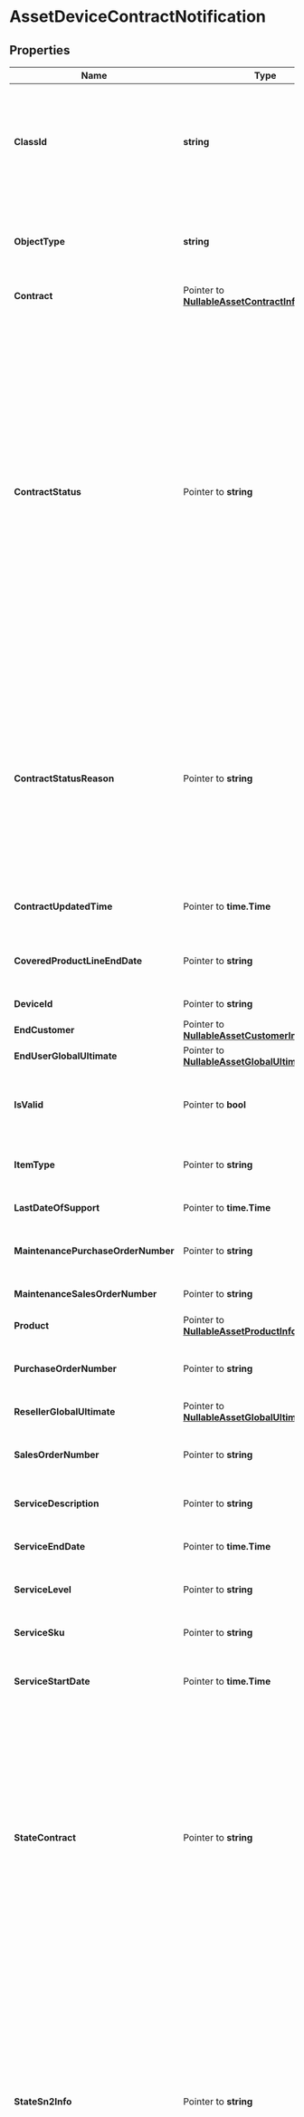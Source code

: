 # AssetDeviceContractNotification

## Properties

Name | Type | Description | Notes
------------ | ------------- | ------------- | -------------
**ClassId** | **string** | The fully-qualified name of the instantiated, concrete type. This property is used as a discriminator to identify the type of the payload when marshaling and unmarshaling data. | [default to "asset.DeviceContractNotification"]
**ObjectType** | **string** | The fully-qualified name of the instantiated, concrete type. The value should be the same as the &#39;ClassId&#39; property. | [default to "asset.DeviceContractNotification"]
**Contract** | Pointer to [**NullableAssetContractInformation**](AssetContractInformation.md) |  | [optional] 
**ContractStatus** | Pointer to **string** | Calculated contract status that is derived based on the service line status and contract end date. It is different from serviceLineStatus property. serviceLineStatus gives us ACTIVE, OVERDUE, EXPIRED. These are transformed into Active, Expiring Soon and Not Covered. * &#x60;Unknown&#x60; - The device&#39;s contract status cannot be determined. * &#x60;Not Covered&#x60; - The Cisco device does not have a valid support contract. * &#x60;Active&#x60; - The Cisco device is covered under a active support contract. * &#x60;Expiring Soon&#x60; - The contract for this Cisco device is going to expire in the next 30 days. | [optional] [default to "Unknown"]
**ContractStatusReason** | Pointer to **string** | Reason for contract status. In case of Not Covered, reason is either Terminated or Expired. * &#x60;&#x60; - There is no reason for the specified contract status. * &#x60;Line Item Expired&#x60; - The Cisco device does not have a valid support contract, it has expired. * &#x60;Line Item Terminated&#x60; - The Cisco device does not have a valid support contract, it has been terminated. | [optional] [default to ""]
**ContractUpdatedTime** | Pointer to **time.Time** | Date and time indicating when the contract data is last refreshed. | [optional] 
**CoveredProductLineEndDate** | Pointer to **string** | End date of the covered product line. The coverage end date is fetched from Cisco SN2INFO API. | [optional] 
**DeviceId** | Pointer to **string** | Unique identifier of the Cisco device. | [optional] 
**EndCustomer** | Pointer to [**NullableAssetCustomerInformation**](AssetCustomerInformation.md) |  | [optional] 
**EndUserGlobalUltimate** | Pointer to [**NullableAssetGlobalUltimate**](AssetGlobalUltimate.md) |  | [optional] 
**IsValid** | Pointer to **bool** | Validates if the device is a genuine Cisco device. Validated is done using the Cisco SN2INFO APIs. | [optional] 
**ItemType** | Pointer to **string** | Item type of this specific Cisco device. example \&quot;Chassis\&quot;. | [optional] 
**LastDateOfSupport** | Pointer to **time.Time** | The last date of hardware support for this device. | [optional] 
**MaintenancePurchaseOrderNumber** | Pointer to **string** | Maintenance purchase order number for the Cisco device. | [optional] 
**MaintenanceSalesOrderNumber** | Pointer to **string** | Maintenance sales order number for the Cisco device. | [optional] 
**Product** | Pointer to [**NullableAssetProductInformation**](AssetProductInformation.md) |  | [optional] 
**PurchaseOrderNumber** | Pointer to **string** | Purchase order number for the Cisco device. It is a unique number assigned for every purchase. | [optional] 
**ResellerGlobalUltimate** | Pointer to [**NullableAssetGlobalUltimate**](AssetGlobalUltimate.md) |  | [optional] 
**SalesOrderNumber** | Pointer to **string** | Sales order number for the Cisco device. It is a unique number assigned for every sale. | [optional] 
**ServiceDescription** | Pointer to **string** | The type of service contract that covers the Cisco device. | [optional] 
**ServiceEndDate** | Pointer to **time.Time** | End date for the Cisco service contract that covers this Cisco device. | [optional] 
**ServiceLevel** | Pointer to **string** | The type of service contract that covers the Cisco device. | [optional] 
**ServiceSku** | Pointer to **string** | The SKU of the service contract that covers the Cisco device. | [optional] 
**ServiceStartDate** | Pointer to **time.Time** | Start date for the Cisco service contract that covers this Cisco device. | [optional] 
**StateContract** | Pointer to **string** | Internal property used for triggering and tracking actions for contract information. * &#x60;Update&#x60; - Sn2Info/Contract information needs to be updated. * &#x60;OK&#x60; - Sn2Info/Contract information was fetched succcessfuly and updated. * &#x60;Failed&#x60; - Sn2Info/Contract information was not available  or failed while fetching. * &#x60;Retry&#x60; - Sn2Info/Contract information update failed and will be retried later. | [optional] [default to "Update"]
**StateSn2Info** | Pointer to **string** | Internal property used for triggering and tracking actions for sn2info information. * &#x60;Update&#x60; - Sn2Info/Contract information needs to be updated. * &#x60;OK&#x60; - Sn2Info/Contract information was fetched succcessfuly and updated. * &#x60;Failed&#x60; - Sn2Info/Contract information was not available  or failed while fetching. * &#x60;Retry&#x60; - Sn2Info/Contract information update failed and will be retried later. | [optional] [default to "Update"]
**WarrantyEndDate** | Pointer to **string** | End date for the warranty that covers the Cisco device. | [optional] 
**WarrantyType** | Pointer to **string** | Type of warranty that covers the Cisco device. | [optional] 
**RegisteredDevice** | Pointer to [**AssetDeviceRegistrationRelationship**](AssetDeviceRegistrationRelationship.md) |  | [optional] 

## Methods

### NewAssetDeviceContractNotification

`func NewAssetDeviceContractNotification(classId string, objectType string, ) *AssetDeviceContractNotification`

NewAssetDeviceContractNotification instantiates a new AssetDeviceContractNotification object
This constructor will assign default values to properties that have it defined,
and makes sure properties required by API are set, but the set of arguments
will change when the set of required properties is changed

### NewAssetDeviceContractNotificationWithDefaults

`func NewAssetDeviceContractNotificationWithDefaults() *AssetDeviceContractNotification`

NewAssetDeviceContractNotificationWithDefaults instantiates a new AssetDeviceContractNotification object
This constructor will only assign default values to properties that have it defined,
but it doesn't guarantee that properties required by API are set

### GetClassId

`func (o *AssetDeviceContractNotification) GetClassId() string`

GetClassId returns the ClassId field if non-nil, zero value otherwise.

### GetClassIdOk

`func (o *AssetDeviceContractNotification) GetClassIdOk() (*string, bool)`

GetClassIdOk returns a tuple with the ClassId field if it's non-nil, zero value otherwise
and a boolean to check if the value has been set.

### SetClassId

`func (o *AssetDeviceContractNotification) SetClassId(v string)`

SetClassId sets ClassId field to given value.


### GetObjectType

`func (o *AssetDeviceContractNotification) GetObjectType() string`

GetObjectType returns the ObjectType field if non-nil, zero value otherwise.

### GetObjectTypeOk

`func (o *AssetDeviceContractNotification) GetObjectTypeOk() (*string, bool)`

GetObjectTypeOk returns a tuple with the ObjectType field if it's non-nil, zero value otherwise
and a boolean to check if the value has been set.

### SetObjectType

`func (o *AssetDeviceContractNotification) SetObjectType(v string)`

SetObjectType sets ObjectType field to given value.


### GetContract

`func (o *AssetDeviceContractNotification) GetContract() AssetContractInformation`

GetContract returns the Contract field if non-nil, zero value otherwise.

### GetContractOk

`func (o *AssetDeviceContractNotification) GetContractOk() (*AssetContractInformation, bool)`

GetContractOk returns a tuple with the Contract field if it's non-nil, zero value otherwise
and a boolean to check if the value has been set.

### SetContract

`func (o *AssetDeviceContractNotification) SetContract(v AssetContractInformation)`

SetContract sets Contract field to given value.

### HasContract

`func (o *AssetDeviceContractNotification) HasContract() bool`

HasContract returns a boolean if a field has been set.

### SetContractNil

`func (o *AssetDeviceContractNotification) SetContractNil(b bool)`

 SetContractNil sets the value for Contract to be an explicit nil

### UnsetContract
`func (o *AssetDeviceContractNotification) UnsetContract()`

UnsetContract ensures that no value is present for Contract, not even an explicit nil
### GetContractStatus

`func (o *AssetDeviceContractNotification) GetContractStatus() string`

GetContractStatus returns the ContractStatus field if non-nil, zero value otherwise.

### GetContractStatusOk

`func (o *AssetDeviceContractNotification) GetContractStatusOk() (*string, bool)`

GetContractStatusOk returns a tuple with the ContractStatus field if it's non-nil, zero value otherwise
and a boolean to check if the value has been set.

### SetContractStatus

`func (o *AssetDeviceContractNotification) SetContractStatus(v string)`

SetContractStatus sets ContractStatus field to given value.

### HasContractStatus

`func (o *AssetDeviceContractNotification) HasContractStatus() bool`

HasContractStatus returns a boolean if a field has been set.

### GetContractStatusReason

`func (o *AssetDeviceContractNotification) GetContractStatusReason() string`

GetContractStatusReason returns the ContractStatusReason field if non-nil, zero value otherwise.

### GetContractStatusReasonOk

`func (o *AssetDeviceContractNotification) GetContractStatusReasonOk() (*string, bool)`

GetContractStatusReasonOk returns a tuple with the ContractStatusReason field if it's non-nil, zero value otherwise
and a boolean to check if the value has been set.

### SetContractStatusReason

`func (o *AssetDeviceContractNotification) SetContractStatusReason(v string)`

SetContractStatusReason sets ContractStatusReason field to given value.

### HasContractStatusReason

`func (o *AssetDeviceContractNotification) HasContractStatusReason() bool`

HasContractStatusReason returns a boolean if a field has been set.

### GetContractUpdatedTime

`func (o *AssetDeviceContractNotification) GetContractUpdatedTime() time.Time`

GetContractUpdatedTime returns the ContractUpdatedTime field if non-nil, zero value otherwise.

### GetContractUpdatedTimeOk

`func (o *AssetDeviceContractNotification) GetContractUpdatedTimeOk() (*time.Time, bool)`

GetContractUpdatedTimeOk returns a tuple with the ContractUpdatedTime field if it's non-nil, zero value otherwise
and a boolean to check if the value has been set.

### SetContractUpdatedTime

`func (o *AssetDeviceContractNotification) SetContractUpdatedTime(v time.Time)`

SetContractUpdatedTime sets ContractUpdatedTime field to given value.

### HasContractUpdatedTime

`func (o *AssetDeviceContractNotification) HasContractUpdatedTime() bool`

HasContractUpdatedTime returns a boolean if a field has been set.

### GetCoveredProductLineEndDate

`func (o *AssetDeviceContractNotification) GetCoveredProductLineEndDate() string`

GetCoveredProductLineEndDate returns the CoveredProductLineEndDate field if non-nil, zero value otherwise.

### GetCoveredProductLineEndDateOk

`func (o *AssetDeviceContractNotification) GetCoveredProductLineEndDateOk() (*string, bool)`

GetCoveredProductLineEndDateOk returns a tuple with the CoveredProductLineEndDate field if it's non-nil, zero value otherwise
and a boolean to check if the value has been set.

### SetCoveredProductLineEndDate

`func (o *AssetDeviceContractNotification) SetCoveredProductLineEndDate(v string)`

SetCoveredProductLineEndDate sets CoveredProductLineEndDate field to given value.

### HasCoveredProductLineEndDate

`func (o *AssetDeviceContractNotification) HasCoveredProductLineEndDate() bool`

HasCoveredProductLineEndDate returns a boolean if a field has been set.

### GetDeviceId

`func (o *AssetDeviceContractNotification) GetDeviceId() string`

GetDeviceId returns the DeviceId field if non-nil, zero value otherwise.

### GetDeviceIdOk

`func (o *AssetDeviceContractNotification) GetDeviceIdOk() (*string, bool)`

GetDeviceIdOk returns a tuple with the DeviceId field if it's non-nil, zero value otherwise
and a boolean to check if the value has been set.

### SetDeviceId

`func (o *AssetDeviceContractNotification) SetDeviceId(v string)`

SetDeviceId sets DeviceId field to given value.

### HasDeviceId

`func (o *AssetDeviceContractNotification) HasDeviceId() bool`

HasDeviceId returns a boolean if a field has been set.

### GetEndCustomer

`func (o *AssetDeviceContractNotification) GetEndCustomer() AssetCustomerInformation`

GetEndCustomer returns the EndCustomer field if non-nil, zero value otherwise.

### GetEndCustomerOk

`func (o *AssetDeviceContractNotification) GetEndCustomerOk() (*AssetCustomerInformation, bool)`

GetEndCustomerOk returns a tuple with the EndCustomer field if it's non-nil, zero value otherwise
and a boolean to check if the value has been set.

### SetEndCustomer

`func (o *AssetDeviceContractNotification) SetEndCustomer(v AssetCustomerInformation)`

SetEndCustomer sets EndCustomer field to given value.

### HasEndCustomer

`func (o *AssetDeviceContractNotification) HasEndCustomer() bool`

HasEndCustomer returns a boolean if a field has been set.

### SetEndCustomerNil

`func (o *AssetDeviceContractNotification) SetEndCustomerNil(b bool)`

 SetEndCustomerNil sets the value for EndCustomer to be an explicit nil

### UnsetEndCustomer
`func (o *AssetDeviceContractNotification) UnsetEndCustomer()`

UnsetEndCustomer ensures that no value is present for EndCustomer, not even an explicit nil
### GetEndUserGlobalUltimate

`func (o *AssetDeviceContractNotification) GetEndUserGlobalUltimate() AssetGlobalUltimate`

GetEndUserGlobalUltimate returns the EndUserGlobalUltimate field if non-nil, zero value otherwise.

### GetEndUserGlobalUltimateOk

`func (o *AssetDeviceContractNotification) GetEndUserGlobalUltimateOk() (*AssetGlobalUltimate, bool)`

GetEndUserGlobalUltimateOk returns a tuple with the EndUserGlobalUltimate field if it's non-nil, zero value otherwise
and a boolean to check if the value has been set.

### SetEndUserGlobalUltimate

`func (o *AssetDeviceContractNotification) SetEndUserGlobalUltimate(v AssetGlobalUltimate)`

SetEndUserGlobalUltimate sets EndUserGlobalUltimate field to given value.

### HasEndUserGlobalUltimate

`func (o *AssetDeviceContractNotification) HasEndUserGlobalUltimate() bool`

HasEndUserGlobalUltimate returns a boolean if a field has been set.

### SetEndUserGlobalUltimateNil

`func (o *AssetDeviceContractNotification) SetEndUserGlobalUltimateNil(b bool)`

 SetEndUserGlobalUltimateNil sets the value for EndUserGlobalUltimate to be an explicit nil

### UnsetEndUserGlobalUltimate
`func (o *AssetDeviceContractNotification) UnsetEndUserGlobalUltimate()`

UnsetEndUserGlobalUltimate ensures that no value is present for EndUserGlobalUltimate, not even an explicit nil
### GetIsValid

`func (o *AssetDeviceContractNotification) GetIsValid() bool`

GetIsValid returns the IsValid field if non-nil, zero value otherwise.

### GetIsValidOk

`func (o *AssetDeviceContractNotification) GetIsValidOk() (*bool, bool)`

GetIsValidOk returns a tuple with the IsValid field if it's non-nil, zero value otherwise
and a boolean to check if the value has been set.

### SetIsValid

`func (o *AssetDeviceContractNotification) SetIsValid(v bool)`

SetIsValid sets IsValid field to given value.

### HasIsValid

`func (o *AssetDeviceContractNotification) HasIsValid() bool`

HasIsValid returns a boolean if a field has been set.

### GetItemType

`func (o *AssetDeviceContractNotification) GetItemType() string`

GetItemType returns the ItemType field if non-nil, zero value otherwise.

### GetItemTypeOk

`func (o *AssetDeviceContractNotification) GetItemTypeOk() (*string, bool)`

GetItemTypeOk returns a tuple with the ItemType field if it's non-nil, zero value otherwise
and a boolean to check if the value has been set.

### SetItemType

`func (o *AssetDeviceContractNotification) SetItemType(v string)`

SetItemType sets ItemType field to given value.

### HasItemType

`func (o *AssetDeviceContractNotification) HasItemType() bool`

HasItemType returns a boolean if a field has been set.

### GetLastDateOfSupport

`func (o *AssetDeviceContractNotification) GetLastDateOfSupport() time.Time`

GetLastDateOfSupport returns the LastDateOfSupport field if non-nil, zero value otherwise.

### GetLastDateOfSupportOk

`func (o *AssetDeviceContractNotification) GetLastDateOfSupportOk() (*time.Time, bool)`

GetLastDateOfSupportOk returns a tuple with the LastDateOfSupport field if it's non-nil, zero value otherwise
and a boolean to check if the value has been set.

### SetLastDateOfSupport

`func (o *AssetDeviceContractNotification) SetLastDateOfSupport(v time.Time)`

SetLastDateOfSupport sets LastDateOfSupport field to given value.

### HasLastDateOfSupport

`func (o *AssetDeviceContractNotification) HasLastDateOfSupport() bool`

HasLastDateOfSupport returns a boolean if a field has been set.

### GetMaintenancePurchaseOrderNumber

`func (o *AssetDeviceContractNotification) GetMaintenancePurchaseOrderNumber() string`

GetMaintenancePurchaseOrderNumber returns the MaintenancePurchaseOrderNumber field if non-nil, zero value otherwise.

### GetMaintenancePurchaseOrderNumberOk

`func (o *AssetDeviceContractNotification) GetMaintenancePurchaseOrderNumberOk() (*string, bool)`

GetMaintenancePurchaseOrderNumberOk returns a tuple with the MaintenancePurchaseOrderNumber field if it's non-nil, zero value otherwise
and a boolean to check if the value has been set.

### SetMaintenancePurchaseOrderNumber

`func (o *AssetDeviceContractNotification) SetMaintenancePurchaseOrderNumber(v string)`

SetMaintenancePurchaseOrderNumber sets MaintenancePurchaseOrderNumber field to given value.

### HasMaintenancePurchaseOrderNumber

`func (o *AssetDeviceContractNotification) HasMaintenancePurchaseOrderNumber() bool`

HasMaintenancePurchaseOrderNumber returns a boolean if a field has been set.

### GetMaintenanceSalesOrderNumber

`func (o *AssetDeviceContractNotification) GetMaintenanceSalesOrderNumber() string`

GetMaintenanceSalesOrderNumber returns the MaintenanceSalesOrderNumber field if non-nil, zero value otherwise.

### GetMaintenanceSalesOrderNumberOk

`func (o *AssetDeviceContractNotification) GetMaintenanceSalesOrderNumberOk() (*string, bool)`

GetMaintenanceSalesOrderNumberOk returns a tuple with the MaintenanceSalesOrderNumber field if it's non-nil, zero value otherwise
and a boolean to check if the value has been set.

### SetMaintenanceSalesOrderNumber

`func (o *AssetDeviceContractNotification) SetMaintenanceSalesOrderNumber(v string)`

SetMaintenanceSalesOrderNumber sets MaintenanceSalesOrderNumber field to given value.

### HasMaintenanceSalesOrderNumber

`func (o *AssetDeviceContractNotification) HasMaintenanceSalesOrderNumber() bool`

HasMaintenanceSalesOrderNumber returns a boolean if a field has been set.

### GetProduct

`func (o *AssetDeviceContractNotification) GetProduct() AssetProductInformation`

GetProduct returns the Product field if non-nil, zero value otherwise.

### GetProductOk

`func (o *AssetDeviceContractNotification) GetProductOk() (*AssetProductInformation, bool)`

GetProductOk returns a tuple with the Product field if it's non-nil, zero value otherwise
and a boolean to check if the value has been set.

### SetProduct

`func (o *AssetDeviceContractNotification) SetProduct(v AssetProductInformation)`

SetProduct sets Product field to given value.

### HasProduct

`func (o *AssetDeviceContractNotification) HasProduct() bool`

HasProduct returns a boolean if a field has been set.

### SetProductNil

`func (o *AssetDeviceContractNotification) SetProductNil(b bool)`

 SetProductNil sets the value for Product to be an explicit nil

### UnsetProduct
`func (o *AssetDeviceContractNotification) UnsetProduct()`

UnsetProduct ensures that no value is present for Product, not even an explicit nil
### GetPurchaseOrderNumber

`func (o *AssetDeviceContractNotification) GetPurchaseOrderNumber() string`

GetPurchaseOrderNumber returns the PurchaseOrderNumber field if non-nil, zero value otherwise.

### GetPurchaseOrderNumberOk

`func (o *AssetDeviceContractNotification) GetPurchaseOrderNumberOk() (*string, bool)`

GetPurchaseOrderNumberOk returns a tuple with the PurchaseOrderNumber field if it's non-nil, zero value otherwise
and a boolean to check if the value has been set.

### SetPurchaseOrderNumber

`func (o *AssetDeviceContractNotification) SetPurchaseOrderNumber(v string)`

SetPurchaseOrderNumber sets PurchaseOrderNumber field to given value.

### HasPurchaseOrderNumber

`func (o *AssetDeviceContractNotification) HasPurchaseOrderNumber() bool`

HasPurchaseOrderNumber returns a boolean if a field has been set.

### GetResellerGlobalUltimate

`func (o *AssetDeviceContractNotification) GetResellerGlobalUltimate() AssetGlobalUltimate`

GetResellerGlobalUltimate returns the ResellerGlobalUltimate field if non-nil, zero value otherwise.

### GetResellerGlobalUltimateOk

`func (o *AssetDeviceContractNotification) GetResellerGlobalUltimateOk() (*AssetGlobalUltimate, bool)`

GetResellerGlobalUltimateOk returns a tuple with the ResellerGlobalUltimate field if it's non-nil, zero value otherwise
and a boolean to check if the value has been set.

### SetResellerGlobalUltimate

`func (o *AssetDeviceContractNotification) SetResellerGlobalUltimate(v AssetGlobalUltimate)`

SetResellerGlobalUltimate sets ResellerGlobalUltimate field to given value.

### HasResellerGlobalUltimate

`func (o *AssetDeviceContractNotification) HasResellerGlobalUltimate() bool`

HasResellerGlobalUltimate returns a boolean if a field has been set.

### SetResellerGlobalUltimateNil

`func (o *AssetDeviceContractNotification) SetResellerGlobalUltimateNil(b bool)`

 SetResellerGlobalUltimateNil sets the value for ResellerGlobalUltimate to be an explicit nil

### UnsetResellerGlobalUltimate
`func (o *AssetDeviceContractNotification) UnsetResellerGlobalUltimate()`

UnsetResellerGlobalUltimate ensures that no value is present for ResellerGlobalUltimate, not even an explicit nil
### GetSalesOrderNumber

`func (o *AssetDeviceContractNotification) GetSalesOrderNumber() string`

GetSalesOrderNumber returns the SalesOrderNumber field if non-nil, zero value otherwise.

### GetSalesOrderNumberOk

`func (o *AssetDeviceContractNotification) GetSalesOrderNumberOk() (*string, bool)`

GetSalesOrderNumberOk returns a tuple with the SalesOrderNumber field if it's non-nil, zero value otherwise
and a boolean to check if the value has been set.

### SetSalesOrderNumber

`func (o *AssetDeviceContractNotification) SetSalesOrderNumber(v string)`

SetSalesOrderNumber sets SalesOrderNumber field to given value.

### HasSalesOrderNumber

`func (o *AssetDeviceContractNotification) HasSalesOrderNumber() bool`

HasSalesOrderNumber returns a boolean if a field has been set.

### GetServiceDescription

`func (o *AssetDeviceContractNotification) GetServiceDescription() string`

GetServiceDescription returns the ServiceDescription field if non-nil, zero value otherwise.

### GetServiceDescriptionOk

`func (o *AssetDeviceContractNotification) GetServiceDescriptionOk() (*string, bool)`

GetServiceDescriptionOk returns a tuple with the ServiceDescription field if it's non-nil, zero value otherwise
and a boolean to check if the value has been set.

### SetServiceDescription

`func (o *AssetDeviceContractNotification) SetServiceDescription(v string)`

SetServiceDescription sets ServiceDescription field to given value.

### HasServiceDescription

`func (o *AssetDeviceContractNotification) HasServiceDescription() bool`

HasServiceDescription returns a boolean if a field has been set.

### GetServiceEndDate

`func (o *AssetDeviceContractNotification) GetServiceEndDate() time.Time`

GetServiceEndDate returns the ServiceEndDate field if non-nil, zero value otherwise.

### GetServiceEndDateOk

`func (o *AssetDeviceContractNotification) GetServiceEndDateOk() (*time.Time, bool)`

GetServiceEndDateOk returns a tuple with the ServiceEndDate field if it's non-nil, zero value otherwise
and a boolean to check if the value has been set.

### SetServiceEndDate

`func (o *AssetDeviceContractNotification) SetServiceEndDate(v time.Time)`

SetServiceEndDate sets ServiceEndDate field to given value.

### HasServiceEndDate

`func (o *AssetDeviceContractNotification) HasServiceEndDate() bool`

HasServiceEndDate returns a boolean if a field has been set.

### GetServiceLevel

`func (o *AssetDeviceContractNotification) GetServiceLevel() string`

GetServiceLevel returns the ServiceLevel field if non-nil, zero value otherwise.

### GetServiceLevelOk

`func (o *AssetDeviceContractNotification) GetServiceLevelOk() (*string, bool)`

GetServiceLevelOk returns a tuple with the ServiceLevel field if it's non-nil, zero value otherwise
and a boolean to check if the value has been set.

### SetServiceLevel

`func (o *AssetDeviceContractNotification) SetServiceLevel(v string)`

SetServiceLevel sets ServiceLevel field to given value.

### HasServiceLevel

`func (o *AssetDeviceContractNotification) HasServiceLevel() bool`

HasServiceLevel returns a boolean if a field has been set.

### GetServiceSku

`func (o *AssetDeviceContractNotification) GetServiceSku() string`

GetServiceSku returns the ServiceSku field if non-nil, zero value otherwise.

### GetServiceSkuOk

`func (o *AssetDeviceContractNotification) GetServiceSkuOk() (*string, bool)`

GetServiceSkuOk returns a tuple with the ServiceSku field if it's non-nil, zero value otherwise
and a boolean to check if the value has been set.

### SetServiceSku

`func (o *AssetDeviceContractNotification) SetServiceSku(v string)`

SetServiceSku sets ServiceSku field to given value.

### HasServiceSku

`func (o *AssetDeviceContractNotification) HasServiceSku() bool`

HasServiceSku returns a boolean if a field has been set.

### GetServiceStartDate

`func (o *AssetDeviceContractNotification) GetServiceStartDate() time.Time`

GetServiceStartDate returns the ServiceStartDate field if non-nil, zero value otherwise.

### GetServiceStartDateOk

`func (o *AssetDeviceContractNotification) GetServiceStartDateOk() (*time.Time, bool)`

GetServiceStartDateOk returns a tuple with the ServiceStartDate field if it's non-nil, zero value otherwise
and a boolean to check if the value has been set.

### SetServiceStartDate

`func (o *AssetDeviceContractNotification) SetServiceStartDate(v time.Time)`

SetServiceStartDate sets ServiceStartDate field to given value.

### HasServiceStartDate

`func (o *AssetDeviceContractNotification) HasServiceStartDate() bool`

HasServiceStartDate returns a boolean if a field has been set.

### GetStateContract

`func (o *AssetDeviceContractNotification) GetStateContract() string`

GetStateContract returns the StateContract field if non-nil, zero value otherwise.

### GetStateContractOk

`func (o *AssetDeviceContractNotification) GetStateContractOk() (*string, bool)`

GetStateContractOk returns a tuple with the StateContract field if it's non-nil, zero value otherwise
and a boolean to check if the value has been set.

### SetStateContract

`func (o *AssetDeviceContractNotification) SetStateContract(v string)`

SetStateContract sets StateContract field to given value.

### HasStateContract

`func (o *AssetDeviceContractNotification) HasStateContract() bool`

HasStateContract returns a boolean if a field has been set.

### GetStateSn2Info

`func (o *AssetDeviceContractNotification) GetStateSn2Info() string`

GetStateSn2Info returns the StateSn2Info field if non-nil, zero value otherwise.

### GetStateSn2InfoOk

`func (o *AssetDeviceContractNotification) GetStateSn2InfoOk() (*string, bool)`

GetStateSn2InfoOk returns a tuple with the StateSn2Info field if it's non-nil, zero value otherwise
and a boolean to check if the value has been set.

### SetStateSn2Info

`func (o *AssetDeviceContractNotification) SetStateSn2Info(v string)`

SetStateSn2Info sets StateSn2Info field to given value.

### HasStateSn2Info

`func (o *AssetDeviceContractNotification) HasStateSn2Info() bool`

HasStateSn2Info returns a boolean if a field has been set.

### GetWarrantyEndDate

`func (o *AssetDeviceContractNotification) GetWarrantyEndDate() string`

GetWarrantyEndDate returns the WarrantyEndDate field if non-nil, zero value otherwise.

### GetWarrantyEndDateOk

`func (o *AssetDeviceContractNotification) GetWarrantyEndDateOk() (*string, bool)`

GetWarrantyEndDateOk returns a tuple with the WarrantyEndDate field if it's non-nil, zero value otherwise
and a boolean to check if the value has been set.

### SetWarrantyEndDate

`func (o *AssetDeviceContractNotification) SetWarrantyEndDate(v string)`

SetWarrantyEndDate sets WarrantyEndDate field to given value.

### HasWarrantyEndDate

`func (o *AssetDeviceContractNotification) HasWarrantyEndDate() bool`

HasWarrantyEndDate returns a boolean if a field has been set.

### GetWarrantyType

`func (o *AssetDeviceContractNotification) GetWarrantyType() string`

GetWarrantyType returns the WarrantyType field if non-nil, zero value otherwise.

### GetWarrantyTypeOk

`func (o *AssetDeviceContractNotification) GetWarrantyTypeOk() (*string, bool)`

GetWarrantyTypeOk returns a tuple with the WarrantyType field if it's non-nil, zero value otherwise
and a boolean to check if the value has been set.

### SetWarrantyType

`func (o *AssetDeviceContractNotification) SetWarrantyType(v string)`

SetWarrantyType sets WarrantyType field to given value.

### HasWarrantyType

`func (o *AssetDeviceContractNotification) HasWarrantyType() bool`

HasWarrantyType returns a boolean if a field has been set.

### GetRegisteredDevice

`func (o *AssetDeviceContractNotification) GetRegisteredDevice() AssetDeviceRegistrationRelationship`

GetRegisteredDevice returns the RegisteredDevice field if non-nil, zero value otherwise.

### GetRegisteredDeviceOk

`func (o *AssetDeviceContractNotification) GetRegisteredDeviceOk() (*AssetDeviceRegistrationRelationship, bool)`

GetRegisteredDeviceOk returns a tuple with the RegisteredDevice field if it's non-nil, zero value otherwise
and a boolean to check if the value has been set.

### SetRegisteredDevice

`func (o *AssetDeviceContractNotification) SetRegisteredDevice(v AssetDeviceRegistrationRelationship)`

SetRegisteredDevice sets RegisteredDevice field to given value.

### HasRegisteredDevice

`func (o *AssetDeviceContractNotification) HasRegisteredDevice() bool`

HasRegisteredDevice returns a boolean if a field has been set.


[[Back to Model list]](../README.md#documentation-for-models) [[Back to API list]](../README.md#documentation-for-api-endpoints) [[Back to README]](../README.md)


